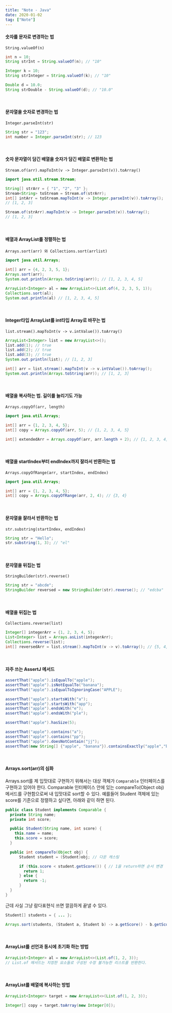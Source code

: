 ```yaml
---
title: "Note - Java"
date: 2020-01-02
tag: ["Note"]
---
```


#### 숫자를 문자로 변경하는 법

  `String.valueOf(n)`

  ```java
  int n = 10;
  String strInt = String.valueOf(n); // "10"

  Integer k = 10;
  String strInteger = String.valueOf(k); // "10"

  Double d = 10.0;
  String strDouble - String.valueOf(d); // "10.0"
  ```

<br>

#### 문자열을 숫자로 변경하는 법

  `Integer.parseInt(str)`

  ```java
  String str = "123";
  int number = Integer.parseInt(str); // 123
  ```

<br>

#### 숫자 문자열이 담긴 배열을 숫자가 담긴 배열로 변환하는 법

  `Stream.of(arr).mapToInt(v -> Integer.parseInt(v)).toArray()`

  ```java
  import java.util.stream.Stream;

  String[] strArr = { "1", "2", "3" };
  Stream<String> toStream = Stream.of(strArr);
  int[] intArr = toStream.mapToInt(v -> Integer.parseInt(v)).toArray();
  // [1, 2, 3]

  Stream.of(strArr).mapToInt(v -> Integer.parseInt(v)).toArray();
  // [1, 2, 3]
  ```

<br>

#### 배열과 ArrayList를 정렬하는 법

  `Arrays.sort(arr) 와 Collections.sort(arrlist)`

  ```java
  import java.util.Arrays;

  int[] arr = {4, 2, 3, 5, 1};
  Arrays.sort(arr);
  System.out.println(Arrays.toString(arr)); // [1, 2, 3, 4, 5]

  ArrayList<Integer> al = new ArrayList<>(List.of(4, 2, 3, 5, 1));
  Collections.sort(al);
  System.out.println(al) // [1, 2, 3, 4, 5]
  ```

<br>

#### Integer타입 ArrayList를 int타입 Array로 바꾸는 법

  `list.stream().mapToInt(v -> v.intValue()).toArray()`

  ```java
  ArrayList<Integer> list = new ArrayList<>();
  list.add(1); // true
  list.add(2); // true
  list.add(3); // true
  System.out.println(list); // [1, 2, 3]

  int[] arr = list.stream().mapToInt(v -> v.intValue()).toArray();
  System.out.println(Arrays.toString(arr)); // [1, 2, 3]
  ```

<br>

#### 배열을 복사하는 법. 길이를 늘리기도 가능

  `Arrays.copyOf(arr, length)`

  ```java
  import java.util.Arrays;

  int[] arr = {1, 2, 3, 4, 5};
  int[] copy = Arrays.copyOf(arr, 5); // {1, 2, 3, 4, 5}

  int[] extendedArr = Arrays.copyOf(arr, arr.length + 2); // {1, 2, 3, 4, 5, 0, 0}
  ```

<br>

#### 배열을 startIndex부터 endIndex까지 잘라서 반환하는 법

  `Arrays.copyOfRange(arr, startIndex, endIndex)`

  ```java
  import java.util.Arrays;

  int[] arr = {1, 2, 3, 4, 5};
  int[] copy = Arrays.copyOfRange(arr, 2, 4); // {3, 4}
  ```

<br>

#### 문자열을 잘라서 반환하는 법

  `str.substring(startIndex, endIndex)`

  ```java
  String str = "Hello";
  str.substring(1, 3); // "el"
  ```

<br>

#### 문자열을 뒤집는 법

  `StringBuilder(str).reverse()`

  ```java
  String str = "abcde";
  StringBuilder reversed = new StringBuilder(str).reverse(); // "edcba"
  ```

<br>

#### 배열을 뒤집는 법

  `Collections.reverse(list)`

  ```java
  Integer[] integerArr = {1, 2, 3, 4, 5};
  List<Integer> list = Arrays.asList(integerArr);
  Collections.reverse(list);
  int[] reversedArr = list.stream().mapToInt(v -> v).toArray(); // {5, 4, 3, 2, 1}
  ```

<br>

#### 자주 쓰는 AssertJ 메서드

  ```java
  assertThat("apple").isEqualTo("apple");
  assertThat("apple").isNotEqualTo("banana");
  assertThat("apple").isEqualToIgnoringCase("APPLE");
  
  assertThat("apple").startsWith("a");
  assertThat("apple").startsWith("app");
  assertThat("apple").endsWith("e");
  assertThat("apple").endsWith("ple");
  
  assertThat("apple").hasSize(5);
  
  assertThat("apple").contains("a");
  assertThat("apple").contains("pp");
  assertThat("apple").doesNotContain("jj");
  assertThat(new String[] {"apple", "banana"}).containsExactly("apple","banana");
  ```

<br>

#### Arrays.sort(arr)의 심화

  Arrays.sort를 제 입맛대로 구현하기 위해서는 대상 객체가 `Comparable` 인터페이스를 구현하고 있어야 한다. Comparable 인터페이스 안에 있는 compareTo(Object obj) 메서드를 구현함으로써 내 입맛대로 sort할 수 있다. 예를들어 Student 객체에 있는 score를 기준으로 정렬하고 싶다면, 아래와 같이 하면 된다.

  ```java
  public class Student implements Comparable {
    private String name;
    private int score;

    public Student(String name, int score) {
      this.name = name;
      this.score = score;
    }

    public int compareTo(Object obj) {
        Student student = (Student)obj; // 다운 캐스팅

        if (this.score < student.getScore()) { // 1을 return하면 순서 변경
          return 1;
        } else {
          return -1;
        }
    }
  }
  ```

  근데 사실 그냥 람다표현식 쓰면 깔끔하게 끝낼 수 있다.

  ```java
  Student[] students = { ... };

  Arrays.sort(students, (Student a, Student b) -> a.getScore() - b.getScore())
  ```

<br>

#### ArrayList를 선언과 동시에 초기화 하는 방법  

  ```java
  ArrayList<Integer> al = new ArrayList<>(List.of(1, 2, 3));
  // List.of 메서드는 지정한 요소들로 구성된 수정 불가능한 리스트를 반환한다.
  ```

<br>

#### ArrayList를 배열에 복사하는 방법

  ```java
  ArrayList<Integer> target = new ArrayList<>(List.of(1, 2, 3));

  Integer[] copy = target.toArray(new Integer[0]);
  ```
